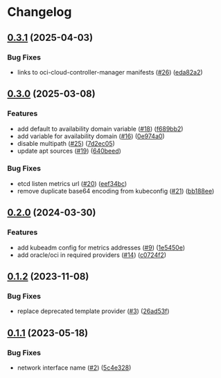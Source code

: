 # Changelog

## [0.3.1](https://github.com/robinlieb/terraform-oci-free-tier-kubernetes/compare/0.3.0...0.3.1) (2025-04-03)


### Bug Fixes

* links to oci-cloud-controller-manager manifests ([#26](https://github.com/robinlieb/terraform-oci-free-tier-kubernetes/issues/26)) ([eda82a2](https://github.com/robinlieb/terraform-oci-free-tier-kubernetes/commit/eda82a2fb8d8fae4e5dd4b8276e445e0dcfbefbe))

## [0.3.0](https://github.com/robinlieb/terraform-oci-free-tier-kubernetes/compare/0.2.0...0.3.0) (2025-03-08)


### Features

* add default to availability domain variable ([#18](https://github.com/robinlieb/terraform-oci-free-tier-kubernetes/issues/18)) ([f689bb2](https://github.com/robinlieb/terraform-oci-free-tier-kubernetes/commit/f689bb214385b3c93cc8901508f7cbd47af9510d))
* add variable for availability domain ([#16](https://github.com/robinlieb/terraform-oci-free-tier-kubernetes/issues/16)) ([0e974a0](https://github.com/robinlieb/terraform-oci-free-tier-kubernetes/commit/0e974a039bbc1342863a310e957593a1dae90e1b))
* disable multipath ([#25](https://github.com/robinlieb/terraform-oci-free-tier-kubernetes/issues/25)) ([7d2ec05](https://github.com/robinlieb/terraform-oci-free-tier-kubernetes/commit/7d2ec05a83f03e73fedd16ac97a0934b38be1ff0))
* update apt sources ([#19](https://github.com/robinlieb/terraform-oci-free-tier-kubernetes/issues/19)) ([640beed](https://github.com/robinlieb/terraform-oci-free-tier-kubernetes/commit/640beed655184fba52d2cfb8a3e663dbb3683ebd))


### Bug Fixes

* etcd listen metrics url ([#20](https://github.com/robinlieb/terraform-oci-free-tier-kubernetes/issues/20)) ([eef34bc](https://github.com/robinlieb/terraform-oci-free-tier-kubernetes/commit/eef34bc07b6ecba09c102054f9667dacc32d1635))
* remove duplicate base64 encoding from kubeconfig ([#21](https://github.com/robinlieb/terraform-oci-free-tier-kubernetes/issues/21)) ([bb188ee](https://github.com/robinlieb/terraform-oci-free-tier-kubernetes/commit/bb188ee5153b7f1a138051419681f361ba1509cb))

## [0.2.0](https://github.com/robinlieb/terraform-oci-free-tier-kubernetes/compare/v0.1.2...0.2.0) (2024-03-30)


### Features

* add kubeadm config for metrics addresses ([#9](https://github.com/robinlieb/terraform-oci-free-tier-kubernetes/issues/9)) ([1e5450e](https://github.com/robinlieb/terraform-oci-free-tier-kubernetes/commit/1e5450e07846381c11176d3c665076fa7ae4fdb9))
* add oracle/oci in required providers ([#14](https://github.com/robinlieb/terraform-oci-free-tier-kubernetes/issues/14)) ([c0724f2](https://github.com/robinlieb/terraform-oci-free-tier-kubernetes/commit/c0724f26e78525eeb0dc939147b77c0c45d41f24))

## [0.1.2](https://github.com/robinlieb/terraform-oci-free-tier-kubernetes/compare/v0.1.1...v0.1.2) (2023-11-08)


### Bug Fixes

* replace deprecated template provider ([#3](https://github.com/robinlieb/terraform-oci-free-tier-kubernetes/issues/3)) ([26ad53f](https://github.com/robinlieb/terraform-oci-free-tier-kubernetes/commit/26ad53fe278be669fb9b55d35a21d819237a25ef))

## [0.1.1](https://github.com/robinlieb/terraform-oci-free-tier-kubernetes/compare/0.1.0...v0.1.1) (2023-05-18)


### Bug Fixes

* network interface name ([#2](https://github.com/robinlieb/terraform-oci-free-tier-kubernetes/issues/2)) ([5c4e328](https://github.com/robinlieb/terraform-oci-free-tier-kubernetes/commit/5c4e328428424206913a75813b38b6bec622ed39))
